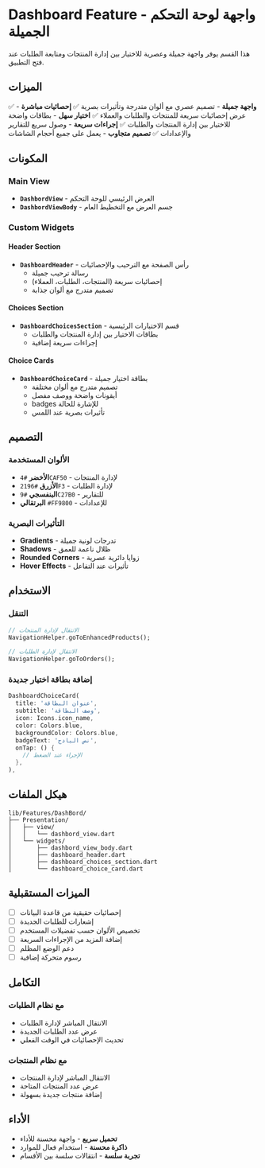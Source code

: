 # Dashboard Feature - واجهة لوحة التحكم الجميلة

هذا القسم يوفر واجهة جميلة وعصرية للاختيار بين إدارة المنتجات ومتابعة الطلبات عند فتح التطبيق.

## الميزات

✅ **واجهة جميلة** - تصميم عصري مع ألوان متدرجة وتأثيرات بصرية
✅ **إحصائيات مباشرة** - عرض إحصائيات سريعة للمنتجات والطلبات والعملاء
✅ **اختيار سهل** - بطاقات واضحة للاختيار بين إدارة المنتجات والطلبات
✅ **إجراءات سريعة** - وصول سريع للتقارير والإعدادات
✅ **تصميم متجاوب** - يعمل على جميع أحجام الشاشات

## المكونات

### Main View
- **`DashbordView`** - العرض الرئيسي للوحة التحكم
- **`DashbordViewBody`** - جسم العرض مع التخطيط العام

### Custom Widgets

#### Header Section
- **`DashboardHeader`** - رأس الصفحة مع الترحيب والإحصائيات
  - رسالة ترحيب جميلة
  - إحصائيات سريعة (المنتجات، الطلبات، العملاء)
  - تصميم متدرج مع ألوان جذابة

#### Choices Section
- **`DashboardChoicesSection`** - قسم الاختيارات الرئيسية
  - بطاقات الاختيار بين إدارة المنتجات والطلبات
  - إجراءات سريعة إضافية

#### Choice Cards
- **`DashboardChoiceCard`** - بطاقة اختيار جميلة
  - تصميم متدرج مع ألوان مختلفة
  - أيقونات واضحة ووصف مفصل
  - badges للإشارة للحالة
  - تأثيرات بصرية عند اللمس

## التصميم

### الألوان المستخدمة
- **الأخضر** `#4CAF50` - لإدارة المنتجات
- **الأزرق** `#2196F3` - لإدارة الطلبات
- **البنفسجي** `#9C27B0` - للتقارير
- **البرتقالي** `#FF9800` - للإعدادات

### التأثيرات البصرية
- **Gradients** - تدرجات لونية جميلة
- **Shadows** - ظلال ناعمة للعمق
- **Rounded Corners** - زوايا دائرية عصرية
- **Hover Effects** - تأثيرات عند التفاعل

## الاستخدام

### التنقل
```dart
// الانتقال لإدارة المنتجات
NavigationHelper.goToEnhancedProducts();

// الانتقال لإدارة الطلبات
NavigationHelper.goToOrders();
```

### إضافة بطاقة اختيار جديدة
```dart
DashboardChoiceCard(
  title: 'عنوان البطاقة',
  subtitle: 'وصف البطاقة',
  icon: Icons.icon_name,
  color: Colors.blue,
  backgroundColor: Colors.blue,
  badgeText: 'نص البادج',
  onTap: () {
    // الإجراء عند الضغط
  },
),
```

## هيكل الملفات

```
lib/Features/DashBord/
├── Presentation/
│   ├── view/
│   │   └── dashbord_view.dart
│   └── widgets/
│       ├── dashbord_view_body.dart
│       ├── dashboard_header.dart
│       ├── dashboard_choices_section.dart
│       └── dashboard_choice_card.dart
```

## الميزات المستقبلية

- [ ] إحصائيات حقيقية من قاعدة البيانات
- [ ] إشعارات للطلبات الجديدة
- [ ] تخصيص الألوان حسب تفضيلات المستخدم
- [ ] إضافة المزيد من الإجراءات السريعة
- [ ] دعم الوضع المظلم
- [ ] رسوم متحركة إضافية

## التكامل

### مع نظام الطلبات
- الانتقال المباشر لإدارة الطلبات
- عرض عدد الطلبات الجديدة
- تحديث الإحصائيات في الوقت الفعلي

### مع نظام المنتجات
- الانتقال المباشر لإدارة المنتجات
- عرض عدد المنتجات المتاحة
- إضافة منتجات جديدة بسهولة

## الأداء

- **تحميل سريع** - واجهة محسنة للأداء
- **ذاكرة محسنة** - استخدام فعال للموارد
- **تجربة سلسة** - انتقالات سلسة بين الأقسام 